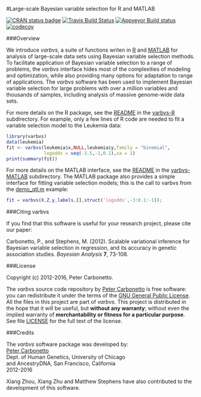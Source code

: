 #Large-scale Bayesian variable selection for R and MATLAB

[![CRAN status badge](http://www.r-pkg.org/badges/version/varbvs)](http://cran.r-project.org/package=varbvs)
[![Travis Build Status](https://travis-ci.org/pcarbo/varbvs.svg?branch=master)](https://travis-ci.org/pcarbo/varbvs)
[![Appveyor Build status](https://ci.appveyor.com/api/projects/status/xqnqhsk5na3855nq?svg=true)](https://ci.appveyor.com/project/pcarbo/varbvs)
[![codecov](https://codecov.io/gh/pcarbo/varbvs/branch/master/graph/badge.svg)](https://codecov.io/gh/pcarbo/varbvs)

###Overview

We introduce *varbvs*, a suite of functions writen in
[R](http://www.r-project.org) and
[MATLAB](http://www.mathworks.com/products/matlab) for analysis of
large-scale data sets using Bayesian variable selection methods. To
facilitate application of Bayesian variable selection to a range of
problems, the *varbvs* interface hides most of the complexities of
modeling and optimization, while also providing many options for
adaptation to range of applications. The *varbvs* software has been
used to implement Bayesian variable selection for large problems with
over a million variables and thousands of samples, including analysis
of massive genome-wide data sets.

For more details on the R package, see the
[README](varbvs-R/README.md) in the [varbvs-R](varbvs-R)
subdirectory. For example, only a few lines of R code are needed to
fit a variable selection model to the Leukemia data:

```R
library(varbvs)
data(leukemia)
fit <- varbvs(leukemia$x,NULL,leukemia$y,family = "binomial",
              logodds = seq(-3.5,-1,0.1),sa = 1)
print(summary(fit))
```

For more details on the MATLAB interface, see the
[README](varbvs-MATLAB/README.md) in the
[varbvs-MATLAB](varbvs-MATLAB) subdirectory. The MATLAB package also
provides a simple interface for fitting variable selection models;
this is the call to varbvs from the
[demo_qtl.m](varbvs-MATLAB/demo_qtl.m) example:

```MATLAB
fit = varbvs(X,Z,y,labels,[],struct('logodds',-3:0.1:-1));
```

###Citing varbvs

If you find that this software is useful for your research project,
please cite our paper:

Carbonetto, P., and Stephens, M. (2012). Scalable variational
inference for Bayesian variable selection in regression, and its
accuracy in genetic association studies. *Bayesian Analysis* **7**,
73-108.

###License

Copyright (c) 2012-2016, Peter Carbonetto.

The *varbvs* source code repository by
[Peter Carbonetto](http://github.com/pcarbo) is free software: you can
redistribute it under the terms of the
[GNU General Public License](http://www.gnu.org/licenses/gpl.html). All
the files in this project are part of *varbvs*. This project is
distributed in the hope that it will be useful, but **without any
warranty**; without even the implied warranty of **merchantability or
fitness for a particular purpose**. See file [LICENSE](LICENSE) for
the full text of the license.

###Credits

The *varbvs* software package was developed by:<br>
[Peter Carbonetto](http://www.cs.ubc.ca/spider/pcarbo)<br>
Dept. of Human Genetics, University of Chicago<br>
and AncestryDNA, San Francisco, California<br>
2012-2016

Xiang Zhou, Xiang Zhu and Matthew Stephens have also contributed to
the development of this software.
